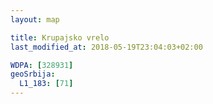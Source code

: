 ```yaml
---
layout: map

title: Krupajsko vrelo
last_modified_at: 2018-05-19T23:04:03+02:00

WDPA: [328931]
geoSrbija:
  L1_183: [71]
---
```

